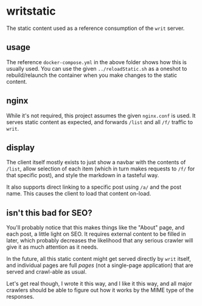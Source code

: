 writstatic
====

The static content used as a reference consumption of the `writ` server.

## usage

The reference `docker-compose.yml` in the above folder shows how this is usually used. You can use the given `../reloadStatic.sh` as a oneshot to rebuild/relaunch the container when you make changes to the static content.

## nginx

While it's not required, this project assumes the given `nginx.conf` is used. It serves static content as expected, and forwards `/list` and all `/f/` traffic to `writ`.

## display

The client itself mostly exists to just show a navbar with the contents of `/list`, allow selection of each item (which in turn makes requests to `/f/` for that specific post), and style the markdown in a tasteful way.

It also supports direct linking to a specific post using `/a/` and the post name. This causes the client to load that content on-load.

## isn't this bad for SEO?

You'll probably notice that this makes things like the "About" page, and each post, a little light on SEO. It requires external content to be filled in later, which probably decreases the likelihood that any serious crawler will give it as much attention as it needs.

In the future, all this static content might get served directly by `writ` itself, and individual pages are full _pages_ (not a single-page application) that are served and crawl-able as usual.

Let's get real though, I wrote it this way, and I like it this way, and all major crawlers should be able to figure out how it works by the MIME type of the responses.